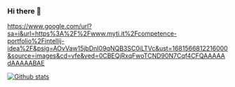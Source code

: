### Hi there 👋

https://www.google.com/url?sa=i&url=https%3A%2F%2Fwww.myti.it%2Fcompetence-portfolio%2Fintellij-idea%2F&psig=AOvVaw15jbDnI09qNQB3SC0iLTVc&ust=1681566812216000&source=images&cd=vfe&ved=0CBEQjRxqFwoTCND90N7Cqf4CFQAAAAAdAAAAABAE

<a href="#" align="center">![Github stats](https://github-readme-stats.vercel.app/api?username=TricolorAsp&theme=blueberry&count_private=true&hide_border=true&line_height=20)</a>

<!--
**TricolorAsp/TricolorAsp** is a ✨ _special_ ✨ repository because its `README.md` (this file) appears on your GitHub profile.

Here are some ideas to get you started:

- 🔭 I’m currently working on ...
- 🌱 I’m currently learning ...
- 👯 I’m looking to collaborate on ...
- 🤔 I’m looking for help with ...
- 💬 Ask me about ...
- 📫 How to reach me: ...
- 😄 Pronouns: ...
- ⚡ Fun fact: ...
-->
